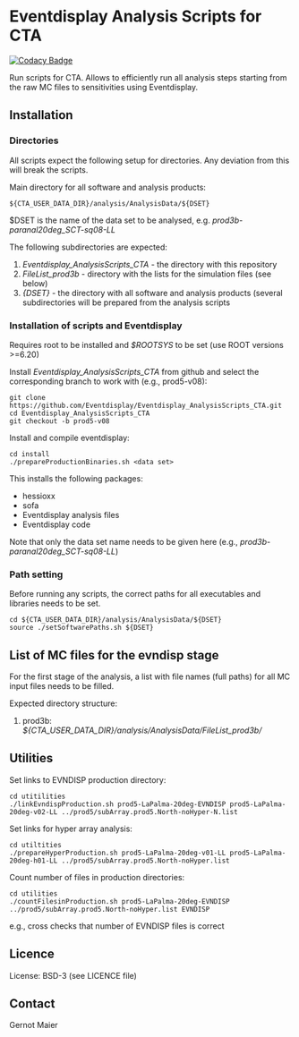 # Eventdisplay Analysis Scripts for CTA

[![Codacy Badge](https://api.codacy.com/project/badge/Grade/4d356e6133ee4548ba8e4650c25c3a03)](https://app.codacy.com/gh/Eventdisplay/Eventdisplay_AnalysisScripts_CTA?utm_source=github.com&utm_medium=referral&utm_content=Eventdisplay/Eventdisplay_AnalysisScripts_CTA&utm_campaign=Badge_Grade)

Run scripts for CTA. Allows to efficiently run all analysis steps starting from the raw MC files to sensitivities using Eventdisplay.

## Installation

### Directories

All scripts expect the following setup for directories. Any deviation from this will break the scripts.

Main directory for all software and analysis products:
```
${CTA_USER_DATA_DIR}/analysis/AnalysisData/${DSET}
```

$DSET is the name of the data set to be analysed, e.g. *prod3b-paranal20deg_SCT-sq08-LL*

The following subdirectories are expected:

1. *Eventdisplay_AnalysisScripts_CTA* - the directory with this repository
2. *FileList_prod3b* - directory with the lists for the simulation files (see below)
3. *{DSET}* - the directory with all software and analysis products (several subdirectories will be prepared from the analysis scripts

### Installation of scripts and Eventdisplay

Requires root to be installed and *$ROOTSYS* to be set (use ROOT versions >=6.20)

Install *Eventdisplay_AnalysisScripts_CTA* from github and select the corresponding branch to work with (e.g., prod5-v08):

```
git clone https://github.com/Eventdisplay/Eventdisplay_AnalysisScripts_CTA.git
cd Eventdisplay_AnalysisScripts_CTA
git checkout -b prod5-v08
```

Install and compile eventdisplay:

```
cd install
./prepareProductionBinaries.sh <data set>
```

This installs the following packages:
- hessioxx
- sofa
- Eventdisplay analysis files
- Eventdisplay code

Note that only the data set name needs to be given here (e.g., *prod3b-paranal20deg_SCT-sq08-LL*)

### Path setting

Before running any scripts, the correct paths for all executables and libraries needs to be set.

```
cd ${CTA_USER_DATA_DIR}/analysis/AnalysisData/${DSET}
source ./setSoftwarePaths.sh ${DSET}
```

## List of MC files for the evndisp stage

For the first stage of the analysis, a list with file names (full paths) for all MC input files needs to be filled.

Expected directory structure:

1. prod3b: *${CTA_USER_DATA_DIR}/analysis/AnalysisData/FileList_prod3b/*






## Utilities

Set links to EVNDISP production directory:

```
cd utitilities
./linkEvndispProduction.sh prod5-LaPalma-20deg-EVNDISP prod5-LaPalma-20deg-v02-LL ../prod5/subArray.prod5.North-noHyper-N.list
```

Set links for hyper array analysis:

```
cd utiltities
./prepareHyperProduction.sh prod5-LaPalma-20deg-v01-LL prod5-LaPalma-20deg-h01-LL ../prod5/subArray.prod5.North-noHyper.list
```

Count number of files in production directories:

```
cd utilities
./countFilesinProduction.sh prod5-LaPalma-20deg-EVNDISP ../prod5/subArray.prod5.North-noHyper.list EVNDISP
```
e.g., cross checks that number of EVNDISP files is correct


## Licence

License: BSD-3 (see LICENCE file)

## Contact

Gernot Maier
